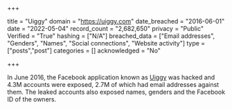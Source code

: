 +++

title = "Uiggy"
domain = "https://uiggy.com"
date_breached = "2016-06-01"
date = "2022-05-04"
record_count = "2,682,650"
privacy = "Public"
Verified = "True"
hashing = ["N/A"]
breached_data = ["Email addresses", "Genders", "Names", "Social connections", "Website activity"]
type = ["posts","post"]
categories = []
acknowledged = "No"


+++


In June 2016, the Facebook application known as <a href="http://www.uiggy.com" target="_blank" rel="noopener">Uiggy</a> was hacked and 4.3M accounts were exposed, 2.7M of which had email addresses against them. The leaked accounts also exposed names, genders and the Facebook ID of the owners.

